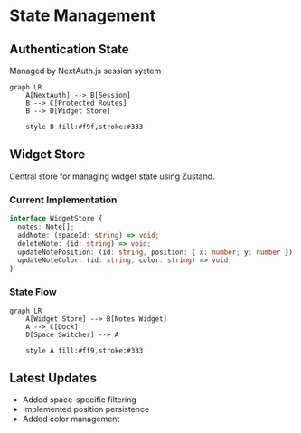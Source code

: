 # State Management

## Authentication State
Managed by NextAuth.js session system

```mermaid
graph LR
    A[NextAuth] --> B[Session]
    B --> C[Protected Routes]
    B --> D[Widget Store]
    
    style B fill:#f9f,stroke:#333
```

## Widget Store
Central store for managing widget state using Zustand.

### Current Implementation
```typescript
interface WidgetStore {
  notes: Note[];
  addNote: (spaceId: string) => void;
  deleteNote: (id: string) => void;
  updateNotePosition: (id: string, position: { x: number; y: number }) => void;
  updateNoteColor: (id: string, color: string) => void;
}
```

### State Flow
```mermaid
graph LR
    A[Widget Store] --> B[Notes Widget]
    A --> C[Dock]
    D[Space Switcher] --> A
    
    style A fill:#ff9,stroke:#333
```

## Latest Updates
- Added space-specific filtering
- Implemented position persistence
- Added color management 
